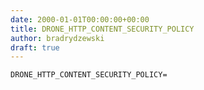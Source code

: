 ```yaml
---
date: 2000-01-01T00:00:00+00:00
title: DRONE_HTTP_CONTENT_SECURITY_POLICY
author: bradrydzewski
draft: true
---
```




```
DRONE_HTTP_CONTENT_SECURITY_POLICY=
```
